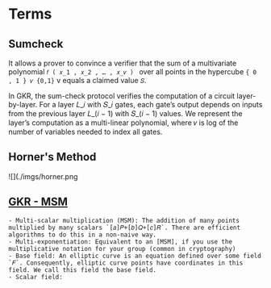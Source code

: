 # Terms

## Sumcheck

It allows a prover to convince a verifier that the sum of a multivariate polynomial `𝑓 ( 𝑥_1 , 𝑥_2 , … , 𝑥_𝑣 ) ` over all points in the hypercube `{ 0 , 1 } 𝑣 {0,1}` v equals a claimed value `𝑆`.

In GKR, the sum-check protocol verifies the computation of a circuit layer-by-layer. For a layer 𝐿_𝑖 with 𝑆_𝑖 gates, each gate’s output depends on inputs from the previous layer 𝐿_(𝑖 − 1) with 𝑆_(𝑖 − 1) values. We represent the layer’s computation as a multi-linear polynomial, where 𝑣 is log of the number of variables needed to index all gates.

## Horner's Method
![](./imgs/horner.png

## [GKR - MSM](https://github.com/morgana-proofs/GKR-MSM)
    - Multi-scalar multiplication (MSM): The addition of many points multiplied by many scalars `[𝑎]𝑃+[𝑏]𝑄+[𝑐]𝑅`. There are efficient algorithms to do this in a non-naive way.
    - Multi-exponentiation: Equivalent to an [MSM], if you use the multiplicative notation for your group (common in cryptography)
    - Base field: An elliptic curve is an equation defined over some field `𝐹`. Consequently, elliptic curve points have coordinates in this field. We call this field the base field.
    - Scalar field: 